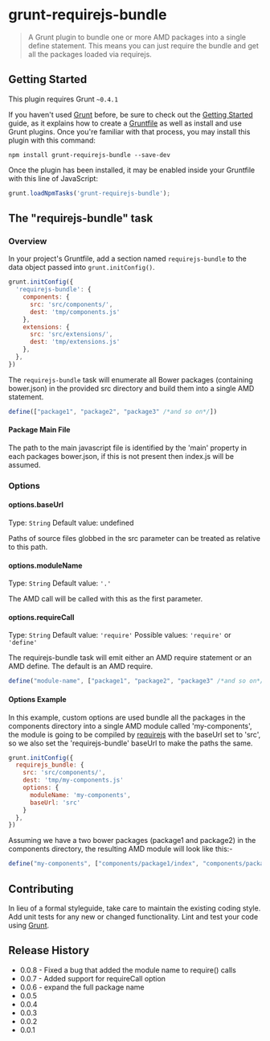 # grunt-requirejs-bundle

> A Grunt plugin to bundle one or more AMD packages into a single define statement. This means you can just require the bundle and get all the packages loaded via requirejs.

## Getting Started
This plugin requires Grunt `~0.4.1`

If you haven't used [Grunt](http://gruntjs.com/) before, be sure to check out the [Getting Started](http://gruntjs.com/getting-started) guide, as it explains how to create a [Gruntfile](http://gruntjs.com/sample-gruntfile) as well as install and use Grunt plugins. Once you're familiar with that process, you may install this plugin with this command:

```shell
npm install grunt-requirejs-bundle --save-dev
```

Once the plugin has been installed, it may be enabled inside your Gruntfile with this line of JavaScript:

```js
grunt.loadNpmTasks('grunt-requirejs-bundle');
```

## The "requirejs-bundle" task

### Overview
In your project's Gruntfile, add a section named `requirejs-bundle` to the data object passed into `grunt.initConfig()`.

```js
grunt.initConfig({
  'requirejs-bundle': {
    components: {
      src: 'src/components/',
      dest: 'tmp/components.js'   
    },
    extensions: {
      src: 'src/extensions/',
      dest: 'tmp/extensions.js'   
    },
  },
})
```

The `requirejs-bundle` task will enumerate all Bower packages (containing bower.json) in the provided src directory and build them into a single AMD statement.

```js
define(["package1", "package2", "package3" /*and so on*/])
```

#### Package Main File
The path to the main javascript file is identified by the 'main' property in each packages bower.json, if this is not present then index.js will be assumed.


### Options

#### options.baseUrl
Type: `String`
Default value: undefined

Paths of source files globbed in the src parameter can be treated as relative to this path. 

#### options.moduleName
Type: `String`
Default value: `'.'`

The AMD call will be called with this as the first parameter.

#### options.requireCall
Type: `String`
Default value: `'require'`
Possible values: `'require'` or `'define'`

The requirejs-bundle task will emit either an AMD require statement or an AMD define.
The default is an AMD require.

```js
define("module-name", ["package1", "package2", "package3" /*and so on*/])
```

#### Options Example
In this example, custom options are used bundle all the packages in the components directory into a single AMD module called 'my-components', the module is going to be compiled by [requirejs](http://requirejs.org/) with the baseUrl set to 'src', so we also set the 'requirejs-bundle' baseUrl to make the paths the same.

```js
grunt.initConfig({
  requirejs_bundle: {
    src: 'src/components/',
    dest: 'tmp/my-components.js'
    options: {
      moduleName: 'my-components',
      baseUrl: 'src'
    }
  },
})
```

Assuming we have a two bower packages (package1 and package2) in the components directory, the resulting AMD module will look like this:-

```js
define("my-components", ["components/package1/index", "components/package1/index"]);
```

## Contributing
In lieu of a formal styleguide, take care to maintain the existing coding style. Add unit tests for any new or changed functionality. Lint and test your code using [Grunt](http://gruntjs.com/).

## Release History
* 0.0.8 - Fixed a bug that added the module name to require() calls
* 0.0.7 - Added support for requireCall option
* 0.0.6 - expand the full package name
* 0.0.5 
* 0.0.4 
* 0.0.3 
* 0.0.2 
* 0.0.1 
